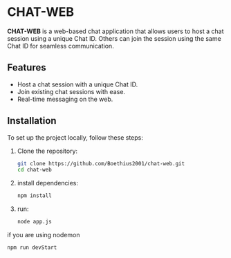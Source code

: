 # CHAT-WEB

**CHAT-WEB** is a web-based chat application that allows users to host a chat session using a unique Chat ID. Others can join the session using the same Chat ID for seamless communication.

## Features
- Host a chat session with a unique Chat ID.
- Join existing chat sessions with ease.
- Real-time messaging on the web.

## Installation
To set up the project locally, follow these steps:

1. Clone the repository:
   ```bash
   git clone https://github.com/Boethius2001/chat-web.git
   cd chat-web

2. install dependencies:
   ```bash
   npm install

3. run:
   ```bash
   node app.js
if you are using nodemon
   ```bash
   npm run devStart
